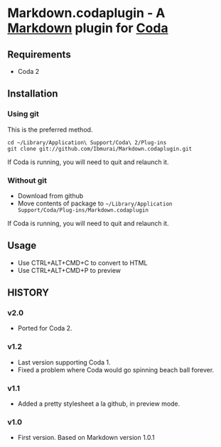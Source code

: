 Markdown.codaplugin - A [Markdown](http://daringfireball.net/projects/markdown) plugin for [Coda](http://www.panic.com/coda)
============================================================================================================================

Requirements
------------

 *  Coda 2

Installation
------------

### Using git

This is the preferred method.

    cd ~/Library/Application\ Support/Coda\ 2/Plug-ins
    git clone git://github.com/Ibmurai/Markdown.codaplugin.git

If Coda is running, you will need to quit and relaunch it.

### Without git

 *  Download from github
 *  Move contents of package to `~/Library/Application Support/Coda/Plug-ins/Markdown.codaplugin`

If Coda is running, you will need to quit and relaunch it.

Usage
-----

 *  Use CTRL+ALT+CMD+C to convert to HTML
 *  Use CTRL+ALT+CMD+P to preview

HISTORY
-------

### v2.0

 *  Ported for Coda 2.

### v1.2

 *  Last version supporting Coda 1.
 *  Fixed a problem where Coda would go spinning beach ball forever.

### v1.1

 *  Added a pretty stylesheet a la github, in preview mode.

### v1.0

 *  First version. Based on Markdown version 1.0.1
